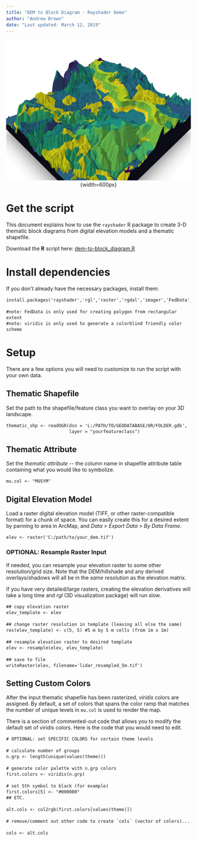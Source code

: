 ```yaml
---
title: "DEM to Block Diagram - Rayshader Demo"
author: "Andrew Brown"
date: "Last updated: March 12, 2019"
---
```

<center>

![LiDAR-derived (resampled to 5m x 5m resolution) 3D landscape with SSURGO MUSYM as thematic attribute. Table Mountain, Tuolumne County, California](sample.png "LiDAR-derived (resampled to 5m x 5m resolution) 3D landscape with SSURGO MUSYM as thematic attribute. Table Mountain, Tuolumne County, California"){width=600px}

</center>

# Get the script

This document explains how to use the `rayshader` R package to create 3-D thematic block diagrams from digital elevation models and a thematic shapefile.

Download the __R__ script here: [dem-to-block_diagram.R](dem-to-block_diagram.R)

# Install dependencies

If you don't already have the necessary packages, install them:

```{r, eval=F}
install.packages('rayshader','rgl','raster','rgdal','imager','FedData','viridis')

#note: FedData is only used for creating polygon from rectangular extent
#note: viridis is only used to generate a colorblind friendly color scheme
```

# Setup

There are a few options you will need to customize to run the script with your own data.

## Thematic Shapefile

Set the path to the shapefile/feature class you want to overlay on your 3D landscape.

```{r, eval=F}
thematic_shp <- readOGR(dsn = 'L:/PATH/TO/GEODATABASE/OR/FOLDER.gdb',
                        layer = "yourfeatureclass")
```

## Thematic Attribute
Set the _thematic attribute_ -- the column name in shapefile attribute table containing what you would like to symbolize. 

```{r, eval=F}
mu.col <- "MUSYM"
```

## Digital Elevation Model
Load a raster digital elevation model (TIFF, or other raster-compatible format) for a chunk of space. You can easily create this for a desired extent by panning to area in ArcMap, and _Data_ > _Export Data_ > _By Data Frame_.

```{r, eval=F}
elev <- raster('C:/path/to/your_dem.tif')
```

### OPTIONAL: Resample Raster Input

If needed, you can resample your elevation raster to some other resolution/grid size. Note that the DEM/hillshade and any derived overlays/shadows will all be in the _same resolution_ as the elevation matrix. 

If you have very detailed/large rasters, creating the elevation derivatives will take a long time and _rgl_ (3D visualization package) will run slow.

```{r, eval=F}
## copy elevation raster
elev_template <- elev

## change raster resolution in template (leaving all else the same)
res(elev_template) <- c(5, 5) #5 m by 5 m cells (from 1m x 1m)

## resample elevation raster to desired template 
elev <- resample(elev, elev_template)

## save to file
writeRaster(elev, filename='lidar_resampled_5m.tif')
```

## Setting Custom Colors
After the input thematic shapefile has been rasterized, _viridis_ colors are assigned. By default, a set of colors that spans the color ramp that matches the number of unique levels in `mu.col` is used to render the map.

There is a section of commented-out code that allows you to modify the default set of viridis colors.  Here is the code that you would need to edit.

```{r, eval=F}
# OPTIONAL: set SPECIFIC COLORS for certain theme levels

# calculate number of groups
n.grp <- length(unique(values(theme)))

# generate color palette with n.grp colors
first.colors <- viridis(n.grp)

# set 5th symbol to black (for example)
first.colors[5] <- "#000000" 
## ETC.

alt.cols <- col2rgb(first.colors[values(theme)])

# remove/comment out other code to create `cols` (vector of colors)...

cols <- alt.cols
```
